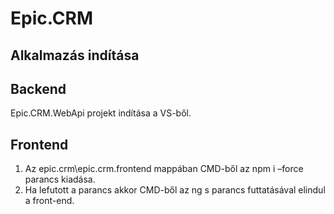 # Epic.CRM

## Alkalmazás indítása

## Backend
Epic.CRM.WebApi projekt indítása a VS-ből.
<!-- blank line -->
## Frontend
1.	Az epic.crm\epic.crm.frontend mappában CMD-ből az npm i –force parancs kiadása.
2.	Ha lefutott a parancs akkor CMD-ből az ng s parancs futtatásával elindul a front-end.
<!-- blank line -->